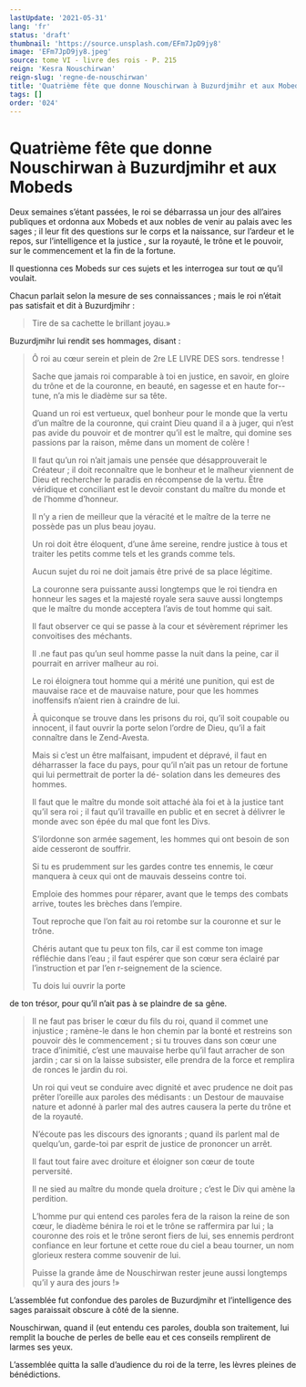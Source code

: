 ```yaml
---
lastUpdate: '2021-05-31'
lang: 'fr'
status: 'draft'
thumbnail: 'https://source.unsplash.com/EFm7JpD9jy8'
image: 'EFm7JpD9jy8.jpeg'
source: tome VI - livre des rois - P. 215
reign: 'Kesra Nouschirwan'
reign-slug: 'regne-de-nouschirwan'
title: 'Quatrième fête que donne Nouschirwan à Buzurdjmihr et aux Mobeds | Le Livre des Rois | Shâhnâmeh'
tags: []
order: '024'
---
```


# Quatrième fête que donne Nouschirwan à Buzurdjmihr et aux Mobeds

Deux semaines s’étant passées, le roi se débarrassa un jour des all’aires publiques et ordonna aux Mobeds et aux nobles de venir au palais avec les sages ; il leur fit des questions sur le corps et la naissance, sur l’ardeur et le repos, sur l’intelligence et la justice , sur la royauté, le trône et le pouvoir, sur le commencement et la fin de la fortune.

Il questionna ces Mobeds sur ces sujets et les interrogea sur tout œ qu’il voulait.

Chacun parlait selon la mesure de ses connaissances ; mais le roi n’était pas satisfait et dit à Buzurdjmihr :

> Tire de sa cachette le brillant joyau.»

Buzurdjmihr lui rendit ses hommages, disant :

> Ô roi au cœur serein et plein de
2re LE LIVRE DES sors. tendresse !
>
> Sache que jamais roi comparable à toi en justice, en savoir, en gloire du trône et de la couronne, en beauté, en sagesse et en haute for--tune, n’a mis le diadème sur sa tête.
>
> Quand un roi est vertueux, quel bonheur pour le monde que la vertu d’un maître de la couronne, qui craint Dieu quand il a à juger, qui n’est pas avide du pouvoir et de montrer qu’il est le maître, qui domine ses passions par la raison, même dans un moment de colère !
>
> Il faut qu’un roi n’ait jamais une pensée que désapprouverait le Créateur ; il doit reconnaître que le bonheur et le malheur viennent de Dieu et rechercher le paradis en récompense de la vertu.
Être véridique et conciliant est le devoir constant du maître du monde et de l’homme d’honneur.
>
> Il n’y a rien de meilleur que la véracité et le maître de la terre ne possède pas un plus beau joyau.
>
> Un roi doit être éloquent, d’une âme sereine, rendre justice à tous et traiter les petits comme tels et les grands comme tels.
>
> Aucun sujet du roi ne doit jamais être privé de sa place légitime.
>
> La couronne sera puissante aussi longtemps que le roi tiendra en honneur les sages et la majesté royale sera sauve aussi longtemps que le maître du monde acceptera l’avis de tout homme qui sait.
>
> Il faut observer ce qui se passe à la cour et sévèrement réprimer les convoitises des méchants.
>
> Il .ne faut pas qu’un seul homme passe la nuit dans la peine, 
 car il pourrait en arriver malheur au roi.
>
> Le roi éloignera tout homme qui a mérité une punition, qui est de mauvaise race et de mauvaise nature, pour que les hommes inoffensifs n’aient rien à craindre de lui.
>
> À quiconque se trouve dans les prisons du roi, qu’il soit coupable ou innocent, il faut ouvrir la porte selon l’ordre de Dieu, qu’il a fait connaître dans le Zend-Avesta.
>
> Mais si c’est un être malfaisant, impudent et dépravé, il faut en déharrasser la face du pays, pour qu’il n’ait pas un retour de fortune qui lui permettrait de porter la dé- solation dans les demeures des hommes.
>
> Il faut que le maître du monde soit attaché àla foi et à la justice tant qu’il sera roi ; il faut qu’il travaille en public et en secret à délivrer le monde avec son épée du mal que font les Divs.
>
> S’ilordonne son armée sagement, les hommes qui ont besoin de son aide cesseront de souffrir.
>
> Si tu es prudemment sur les gardes contre tes ennemis, le cœur manquera à ceux qui ont de mauvais desseins contre toi.
>
> Emploie des hommes pour réparer, avant que le temps des combats arrive, toutes les brèches dans l’empire.
>
> Tout reproche que l’on fait au roi retombe sur la couronne et sur le trône.
>
> Chéris autant que tu peux ton fils, car il est comme ton image réfléchie dans l’eau ; il faut espérer que son cœur sera éclairé par l’instruction et par l’en r-seignement de la science.
>
> Tu dois lui ouvrir la porte
>
> 
de ton trésor, pour qu’il n’ait pas à se plaindre de sa gêne.
>
> Il ne faut pas briser le cœur du fils du roi, quand il commet une injustice ; ramène-le dans le hon chemin par la bonté et restreins son pouvoir dès le commencement ; si tu trouves dans son cœur une trace d’inimitié, c’est une mauvaise herbe qu’il faut arracher de son jardin ; car si on la laisse subsister, elle prendra de la force et remplira de ronces le jardin du roi.
>
> Un roi qui veut se conduire avec dignité et avec prudence ne doit pas prêter l’oreille aux paroles des médisants : un Destour de mauvaise nature et adonné à parler mal des autres causera la perte du trône et de la royauté.
>
> N’écoute pas les discours des ignorants ; quand ils parlent mal de quelqu’un, garde-toi par esprit de justice de prononcer un arrêt.
>
> Il faut tout faire avec droiture et éloigner son cœur de toute perversité.
>
> Il ne sied au maître du monde quela droiture ; c’est le Div qui amène la perdition.
>
> L’homme pur qui entend ces paroles fera de la raison la reine de son cœur, le diadème bénira le roi et le trône se raffermira par lui ; la couronne des rois et le trône seront fiers de lui, ses ennemis perdront confiance en leur fortune et cette roue du ciel a beau tourner, un nom glorieux restera comme souvenir de lui.
>
> Puisse la grande âme de Nouschirwan rester jeune aussi longtemps qu’il y aura des jours !»

L’assemblée fut confondue des paroles de Buzurdjmihr et l’intelligence des sages paraissait obscure à côté de la sienne.

Nouschirwan, quand il (eut entendu ces paroles, doubla son traitement, lui remplit la bouche de perles de belle eau et ces conseils remplirent de larmes ses yeux.

L’assemblée quitta la salle d’audience du roi de la terre, les lèvres pleines de bénédictions.
